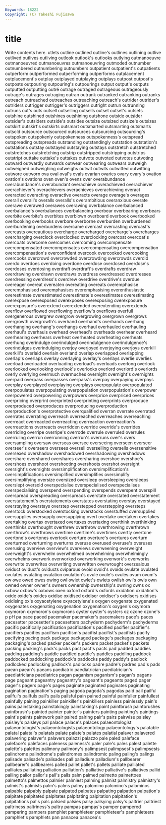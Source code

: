 ```yaml
---
Keywords: 18222 
Copyright: (C) Takeshi Fujisawa
---
```


# title

Write contents here.
utlets outline outlined outline's outlines outlining
outlive outlived outlives outliving outlook outlook's outlooks outlying outmanoeuvre outmanoeuvred
outmanoeuvres outmanoeuvring outmoded outnumber outnumbered outnumbering outnumbers outpatient outpatient's outpatients
outperform outperformed outperforming outperforms outplacement outplacement's outplay outplayed outplaying outplays
outpost outpost's outposts outpouring outpouring's outpourings output output's outputs outputted
outputting outré outrage outraged outrageous outrageously outrage's outrages outraging outran
outrank outranked outranking outranks outreach outreached outreaches outreaching outreach's outrider
outrider's outriders outrigger outrigger's outriggers outright outrun outrunning outruns out's
outs outsell outselling outsells outset outset's outsets outshine outshined outshines
outshining outshone outside outsider outsider's outsiders outside's outsides outsize outsized
outsize's outsizes outskirt outskirt's outskirts outsmart outsmarted outsmarting outsmarts outsold
outsource outsourced outsources outsourcing outsourcing's outspoken outspokenly outspokenness outspokenness's outspread
outspreading outspreads outstanding outstandingly outstation outstation's outstations outstay outstayed outstaying
outstays outstretch outstretched outstretches outstretching outstrip outstripped outstripping outstrips outstript
outtake outtake's outtakes outvote outvoted outvotes outvoting outward outwardly outwards
outwear outwearing outwears outweigh outweighed outweighing outweighs outwit outwits outwitted
outwitting outwore outworn ova oval oval's ovals ovarian ovaries ovary
ovary's ovation ovation's ovations oven oven's ovens over overabundance overabundance's
overabundant overachieve overachieved overachiever overachiever's overachievers overachieves overachieving overact overacted
overacting overactive overacts overage overage's overages overall overall's overalls overalls's
overambitious overanxious overate overawe overawed overawes overawing overbalance overbalanced overbalance's
overbalances overbalancing overbear overbearing overbears overbite overbite's overbites overblown overboard
overbook overbooked overbooking overbooks overbore overborne overburden overburdened overburdening overburdens
overcame overcast overcasting overcast's overcasts overcautious overcharge overcharged overcharge's overcharges
overcharging overclock overclocked overclocking overcoat overcoat's overcoats overcome overcomes overcoming
overcompensate overcompensated overcompensates overcompensating overcompensation overcompensation's overconfident overcook overcooked overcooking
overcooks overcrowd overcrowded overcrowding overcrowds overdid overdo overdoes overdoing overdone
overdose overdosed overdose's overdoses overdosing overdraft overdraft's overdrafts overdraw overdrawing
overdrawn overdraws overdress overdressed overdresses overdressing overdress's overdrew overdrive overdrive's
overdue overeager overeat overeaten overeating overeats overemphasise overemphasised overemphasises overemphasising
overenthusiastic overestimate overestimated overestimate's overestimates overestimating overexpose overexposed overexposes overexposing
overexposure overexposure's overextend overextended overextending overextends overflow overflowed overflowing overflow's
overflows overfull overgenerous overgrew overgrow overgrowing overgrown overgrows overgrowth overgrowth's
overhand overhand's overhands overhang overhanging overhang's overhangs overhaul overhauled overhauling
overhaul's overhauls overhead overhead's overheads overhear overheard overhearing overhears overheat
overheated overheating overheats overhung overindulge overindulged overindulgence overindulgence's overindulges overindulging
overjoy overjoyed overjoying overjoys overkill overkill's overlaid overlain overland overlap
overlapped overlapping overlap's overlaps overlay overlaying overlay's overlays overlie overlies
overload overloaded overloading overload's overloads overlong overlook overlooked overlooking overlook's
overlooks overlord overlord's overlords overly overlying overmuch overmuches overnight overnight's
overnights overpaid overpass overpasses overpass's overpay overpaying overpays overplay overplayed
overplaying overplays overpopulate overpopulated overpopulates overpopulating overpopulation overpopulation's overpower overpowered
overpowering overpowers overprice overpriced overprices overpricing overprint overprinted overprinting overprints
overproduce overproduced overproduces overproducing overproduction overproduction's overprotective overqualified overran overrate
overrated overrates overrating overreach overreached overreaches overreaching overreact overreacted overreacting
overreaction overreaction's overreactions overreacts overridden override override's overrides overriding overripe
overripe's overrode overrule overruled overrules overruling overrun overrunning overrun's overruns
over's overs oversampling oversaw overseas oversee overseeing overseen overseer overseer's
overseers oversees oversell overselling oversells oversensitive oversexed overshadow overshadowed overshadowing
overshadows overshare overshared overshares oversharing overshoe overshoe's overshoes overshoot overshooting
overshoots overshot oversight oversight's oversights oversimplification oversimplification's oversimplifications oversimplified oversimplifies
oversimplify oversimplifying oversize oversized oversleep oversleeping oversleeps overslept oversold overspecialise
overspecialised overspecialises overspecialising overspend overspending overspends overspent overspill overspread overspreading
overspreads overstate overstated overstatement overstatement's overstatements overstates overstating overstay overstayed
overstaying overstays overstep overstepped overstepping oversteps overstock overstocked overstocking overstocks
overstuffed oversupplied oversupplies oversupply oversupplying overt overtake overtaken overtakes overtaking
overtax overtaxed overtaxes overtaxing overthink overthinking overthinks overthought overthrew overthrow
overthrowing overthrown overthrow's overthrows overtime overtime's overtimes overtly overtone overtone's
overtones overtook overture overture's overtures overturn overturned overturning overturns overuse
overused overuse's overuses overusing overview overview's overviews overweening overweight overweight's
overwhelm overwhelmed overwhelming overwhelmingly overwhelms overwork overworked overworking overwork's overworks
overwrite overwrites overwriting overwritten overwrought overzealous oviduct oviduct's oviducts oviparous
ovoid ovoid's ovoids ovulate ovulated ovulates ovulating ovulation ovulation's ovule
ovule's ovules ovum ovum's ow owe owed owes owing owl
owlet owlet's owlets owlish owl's owls own owned owner owner's
owners ownership ownership's owning owns ox oxbow oxbow's oxbows oxen
oxford oxford's oxfords oxidation oxidation's oxide oxide's oxides oxidise oxidised
oxidiser oxidiser's oxidisers oxidises oxidising ox's oxyacetylene oxyacetylene's oxygen oxygenate
oxygenated oxygenates oxygenating oxygenation oxygenation's oxygen's oxymora oxymoron oxymoron's oxymorons
oyster oyster's oysters oz ozone ozone's p pH pa pace
paced pacemaker pacemaker's pacemakers pace's paces pacesetter pacesetter's pacesetters pachyderm
pachyderm's pachyderms pacific pacifically pacification pacification's pacified pacifier pacifier's pacifiers
pacifies pacifism pacifism's pacifist pacifist's pacifists pacify pacifying pacing pack
package packaged package's packages packaging packaging's packed packer packer's packers
packet packet's packets packing packing's pack's packs pact pact's pacts
pad padded paddies padding padding's paddle paddled paddle's paddles paddling
paddock paddocked paddocking paddock's paddocks paddy paddy's padlock padlocked padlocking
padlock's padlocks padre padre's padres pad's pads paean paean's paeans
paediatric paediatrician paediatrician's paediatricians paediatrics pagan paganism paganism's pagan's pagans
page pageant pageantry pageantry's pageant's pageants paged pager pager's pagers
page's pages paginate paginated paginates paginating pagination pagination's paging pagoda
pagoda's pagodas paid pail pailful pailful's pailfuls pail's pails pailsful
pain pained painful painfuller painfullest painfully paining painkiller painkiller's painkillers
painless painlessly pain's pains painstaking painstakingly painstaking's paint paintbrush paintbrushes
paintbrush's painted painter painter's painters painting painting's paintings paint's paints
paintwork pair paired pairing pair's pairs pairwise paisley paisley's paisleys
pal palace palace's palaces palaeontologist palaeontologist's palaeontologists palaeontology palaeontology's palatable
palatal palatal's palatals palate palate's palates palatial palaver palavered palavering
palaver's palavers palazzi palazzo pale paled paleface paleface's palefaces paleness
paleness's paler pale's pales palest palette palette's palettes palimony palimony's
palimpsest palimpsest's palimpsests palindrome palindrome's palindromes palindromic paling paling's palings
palisade palisade's palisades pall palladium palladium's pallbearer pallbearer's pallbearers palled
pallet pallet's pallets palliate palliated palliates palliating palliation palliation's palliative
palliative's palliatives pallid palling pallor pallor's pall's palls palm palmed
palmetto palmettoes palmetto's palmettos palmier palmiest palming palmist palmistry palmistry's
palmist's palmists palm's palms palmy palomino palomino's palominos palpable palpably
palpate palpated palpates palpating palpation palpation's palpitate palpitated palpitates palpitating
palpitation palpitation's palpitations pal's pals palsied palsies palsy palsying palsy's
paltrier paltriest paltriness paltriness's paltry pampas pampas's pamper pampered pampering
pampers pamphlet pamphleteer pamphleteer's pamphleteers pamphlet's pamphlets pan panacea panacea's

